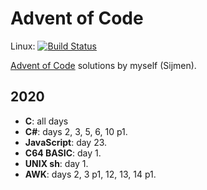 Advent of Code
==============

Linux: [![Build Status](https://dev.azure.com/sjmulder/aoc/_apis/build/status/aoc-linux?branchName=master)](https://dev.azure.com/sjmulder/aoc/_build/latest?definitionId=6&branchName=master)

[Advent of Code](https://www.adventofcode.com) solutions by myself (Sijmen).

2020
----
 - **C**: all days
 - **C#**: days 2, 3, 5, 6, 10 p1.
 - **JavaScript**: day 23.
 - **C64 BASIC**: day 1.
 - **UNIX sh**: day 1.
 - **AWK**: days 2, 3 p1, 12, 13, 14 p1.
